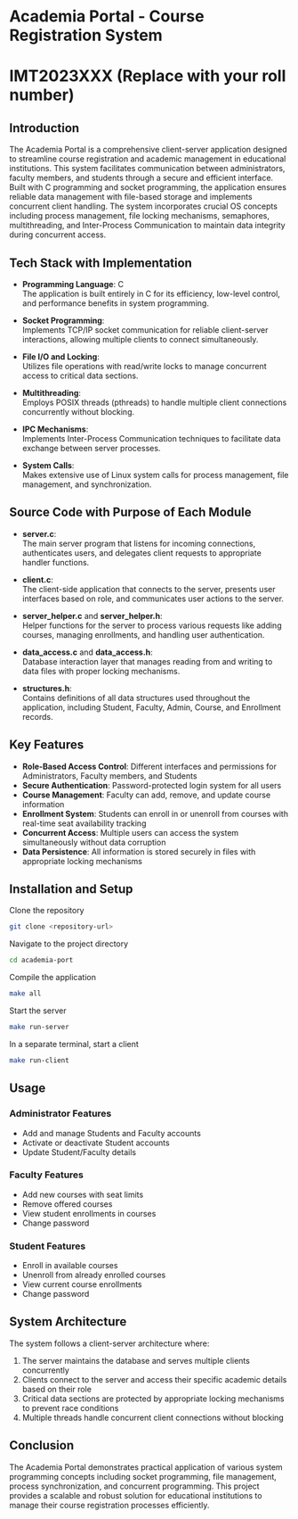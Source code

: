 # Academia Portal - Course Registration System

# IMT2023XXX (Replace with your roll number)

## Introduction
The Academia Portal is a comprehensive client-server application designed to streamline course registration and academic management in educational institutions. This system facilitates communication between administrators, faculty members, and students through a secure and efficient interface. Built with C programming and socket programming, the application ensures reliable data management with file-based storage and implements concurrent client handling. The system incorporates crucial OS concepts including process management, file locking mechanisms, semaphores, multithreading, and Inter-Process Communication to maintain data integrity during concurrent access.

## Tech Stack with Implementation
- **Programming Language**: C  
  The application is built entirely in C for its efficiency, low-level control, and performance benefits in system programming.
  
- **Socket Programming**:  
  Implements TCP/IP socket communication for reliable client-server interactions, allowing multiple clients to connect simultaneously.
  
- **File I/O and Locking**:  
  Utilizes file operations with read/write locks to manage concurrent access to critical data sections.
  
- **Multithreading**:  
  Employs POSIX threads (pthreads) to handle multiple client connections concurrently without blocking.
  
- **IPC Mechanisms**:  
  Implements Inter-Process Communication techniques to facilitate data exchange between server processes.
  
- **System Calls**:  
  Makes extensive use of Linux system calls for process management, file management, and synchronization.

## Source Code with Purpose of Each Module
- **server.c**:  
  The main server program that listens for incoming connections, authenticates users, and delegates client requests to appropriate handler functions.
  
- **client.c**:  
  The client-side application that connects to the server, presents user interfaces based on role, and communicates user actions to the server.
  
- **server_helper.c** and **server_helper.h**:  
  Helper functions for the server to process various requests like adding courses, managing enrollments, and handling user authentication.
  
- **data_access.c** and **data_access.h**:  
  Database interaction layer that manages reading from and writing to data files with proper locking mechanisms.
  
- **structures.h**:  
  Contains definitions of all data structures used throughout the application, including Student, Faculty, Admin, Course, and Enrollment records.

## Key Features
- **Role-Based Access Control**: Different interfaces and permissions for Administrators, Faculty members, and Students
- **Secure Authentication**: Password-protected login system for all users
- **Course Management**: Faculty can add, remove, and update course information
- **Enrollment System**: Students can enroll in or unenroll from courses with real-time seat availability tracking
- **Concurrent Access**: Multiple users can access the system simultaneously without data corruption
- **Data Persistence**: All information is stored securely in files with appropriate locking mechanisms

## Installation and Setup

Clone the repository
```bash
git clone <repository-url>
```

Navigate to the project directory
```bash
cd academia-port
```

Compile the application
```bash
make all
```

Start the server
```bash
make run-server
```

In a separate terminal, start a client
```bash
make run-client
```

## Usage

### Administrator Features
- Add and manage Students and Faculty accounts
- Activate or deactivate Student accounts
- Update Student/Faculty details

### Faculty Features
- Add new courses with seat limits
- Remove offered courses
- View student enrollments in courses
- Change password

### Student Features
- Enroll in available courses
- Unenroll from already enrolled courses
- View current course enrollments
- Change password

## System Architecture
The system follows a client-server architecture where:
1. The server maintains the database and serves multiple clients concurrently
2. Clients connect to the server and access their specific academic details based on their role
3. Critical data sections are protected by appropriate locking mechanisms to prevent race conditions
4. Multiple threads handle concurrent client connections without blocking

## Conclusion
The Academia Portal demonstrates practical application of various system programming concepts including socket programming, file management, process synchronization, and concurrent programming. This project provides a scalable and robust solution for educational institutions to manage their course registration processes efficiently.

